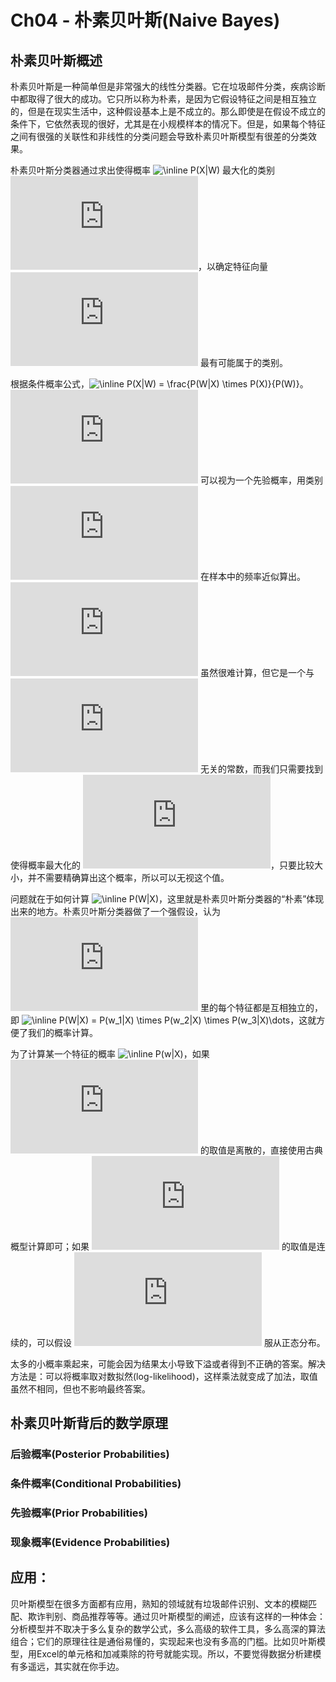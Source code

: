 # Ch04 - 朴素贝叶斯(Naive Bayes)

## 朴素贝叶斯概述

朴素贝叶斯是一种简单但是非常强大的线性分类器。它在垃圾邮件分类，疾病诊断中都取得了很大的成功。它只所以称为朴素，是因为它假设特征之间是相互独立的，但是在现实生活中，这种假设基本上是不成立的。那么即使是在假设不成立的条件下，它依然表现的很好，尤其是在小规模样本的情况下。但是，如果每个特征之间有很强的关联性和非线性的分类问题会导致朴素贝叶斯模型有很差的分类效果。

朴素贝叶斯分类器通过求出使得概率 ![\\inline P\(X|W\)](http://latex.codecogs.com/png.latex?%5Cinline%20P%28X|W%29) 最大化的类别 ![\\inline X](http://latex.codecogs.com/png.latex?%5Cinline%20X)，以确定特征向量 ![\\inline W = \(w_1, w_2, w_3, \\dots\)](http://latex.codecogs.com/png.latex?%5Cinline%20W%20%3D%20%28w_1%2C%20w_2%2C%20w_3%2C%20%5Cdots%29) 最有可能属于的类别。

根据条件概率公式，![\\inline P\(X|W\) = \\frac{P\(W|X\) \\times P\(X\)}{P\(W\)}](http://latex.codecogs.com/png.latex?%5Cinline%20P%28X|W%29%20%3D%20%5Cfrac{P%28W|X%29%20%5Ctimes%20P%28X%29}{P%28W%29})。![\\inline P\(X\)](http://latex.codecogs.com/png.latex?%5Cinline%20P%28X%29) 可以视为一个先验概率，用类别 ![\\inline X](http://latex.codecogs.com/png.latex?%5Cinline%20X) 在样本中的频率近似算出。![\\inline P\(W\)](http://latex.codecogs.com/png.latex?%5Cinline%20P%28W%29) 虽然很难计算，但它是一个与 ![\\inline X](http://latex.codecogs.com/png.latex?%5Cinline%20X) 无关的常数，而我们只需要找到使得概率最大化的 ![\\inline X](http://latex.codecogs.com/png.latex?%5Cinline%20X)，只要比较大小，并不需要精确算出这个概率，所以可以无视这个值。

问题就在于如何计算 ![\\inline P\(W|X\)](http://latex.codecogs.com/png.latex?%5Cinline%20P%28W|X%29)，这里就是朴素贝叶斯分类器的“朴素”体现出来的地方。朴素贝叶斯分类器做了一个强假设，认为 ![\\inline W](http://latex.codecogs.com/png.latex?%5Cinline%20W) 里的每个特征都是互相独立的，即 ![\\inline P\(W|X\) = P\(w_1|X\) \\times P\(w_2|X\) \\times P\(w_3|X\)\\dots](http://latex.codecogs.com/png.latex?%5Cinline%20P%28W|X%29%20%3D%20P%28w_1|X%29%20%5Ctimes%20P%28w_2|X%29%20%5Ctimes%20P%28w_3|X%29%5Cdots)，这就方便了我们的概率计算。

为了计算某一个特征的概率 ![\\inline P\(w|X\)](http://latex.codecogs.com/png.latex?%5Cinline%20P%28w|X%29)，如果 ![\\inline w](http://latex.codecogs.com/png.latex?%5Cinline%20w) 的取值是离散的，直接使用古典概型计算即可；如果 ![\\inline w](http://latex.codecogs.com/png.latex?%5Cinline%20w) 的取值是连续的，可以假设 ![\\inline w](http://latex.codecogs.com/png.latex?%5Cinline%20w) 服从正态分布。

太多的小概率乘起来，可能会因为结果太小导致下溢或者得到不正确的答案。解决方法是：可以将概率取对数拟然(log-likelihood)，这样乘法就变成了加法，取值虽然不相同，但也不影响最终答案。

## 朴素贝叶斯背后的数学原理

### 后验概率(Posterior Probabilities)
### 条件概率(Conditional Probabilities)
### 先验概率(Prior Probabilities)
### 现象概率(Evidence Probabilities)

## 应用：
贝叶斯模型在很多方面都有应用，熟知的领域就有垃圾邮件识别、文本的模糊匹配、欺诈判别、商品推荐等等。通过贝叶斯模型的阐述，应该有这样的一种体会：分析模型并不取决于多么复杂的数学公式，多么高级的软件工具，多么高深的算法组合；它们的原理往往是通俗易懂的，实现起来也没有多高的门槛。比如贝叶斯模型，用Excel的单元格和加减乘除的符号就能实现。所以，不要觉得数据分析建模有多遥远，其实就在你手边。
